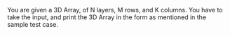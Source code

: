 You are given a 3D Array, of N layers, M rows, and K columns. 
You have to take the input, and print the 3D Array in the form as mentioned in the sample test case.
